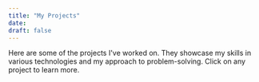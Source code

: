 ```yaml
---
title: "My Projects"
date:
draft: false
---
```


Here are some of the projects I've worked on. They showcase my skills in various technologies and my approach to problem-solving. Click on any project to learn more.
